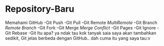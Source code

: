 # Repository-Baru
Memahami GitHub
  -Git Push
  -Git Pull
  -Git Remote
    *MultiRemote*
  -Git Branch
    *Remote Branch*
  -Git Fork
  -Git Merge
    *Merge Conflict*
  -Git Pages
  -Git Ignore
  -Git Rebase
  -Git Itu apa? ya ndak tau kok tanyak saia
  saya akan tambahkan sedikit, Git jelas berbeda dengan GitHub..
  dah cuma itu yang saya tau:v
